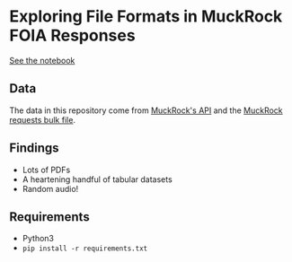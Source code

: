 # Exploring File Formats in MuckRock FOIA Responses

[See the notebook](notebooks/file-formats.ipynb)

## Data

The data in this repository come from [MuckRock's API](https://www.muckrock.com/api_v1/foia/) and the [MuckRock requests bulk file](https://www.muckrock.com/news/archives/2016/apr/16/join-muckrock-and-buzzfeed-hack-foia-april-23rd/).

## Findings

- Lots of PDFs
- A heartening handful of tabular datasets
- Random audio!

## Requirements

- Python3
- `pip install -r requirements.txt`
